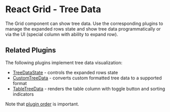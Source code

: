 # React Grid - Tree Data

The Grid component can show tree data. Use the corresponding plugins to manage the expanded rows state and show tree data programmatically or via the UI (special column with ability to expand row).

## Related Plugins

The following plugins implement tree data visualization:

- [TreeDataState](../reference/tree-data-state.md) - controls the expanded rows state
- [CustomTreeData](../reference/custom-tree-data.md) - converts custom formatted tree data to a supported format
- [TableTreeData](../reference/table-tree-data.md) - renders the table column with toggle button and sorting indicators

Note that [plugin order](./plugin-overview.md#plugin-order) is important.
